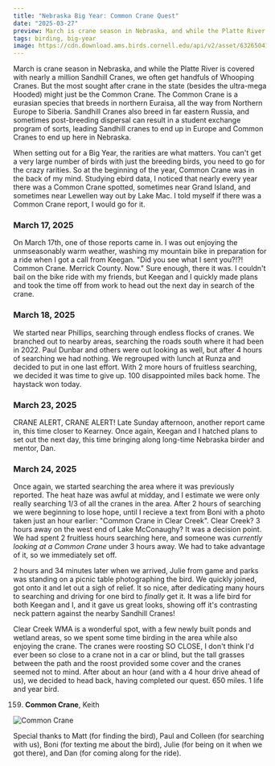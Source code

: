```yaml
---
title: "Nebraska Big Year: Common Crane Quest"
date: "2025-03-27"
preview: March is crane season in Nebraska, and while the Platte River is covered with nearly a million Sandhill Cranes, we often get handfuls of Whooping Cranes. But the most sought after crane in the state might just be the Common Crane.
tags: birding, big-year
image: https://cdn.download.ams.birds.cornell.edu/api/v2/asset/632650417/640
---
```


March is crane season in Nebraska, and while the Platte River is covered with nearly a million Sandhill Cranes, we often get handfuls of Whooping Cranes. But the most sought after crane in the state (besides the ultra-mega Hooded) might just be the Common Crane. The Common Crane is a eurasian species that breeds in northern Euraisa, all the way from Northern Europe to Siberia. Sandhill Cranes also breed in far eastern Russia, and sometimes post-breeding dispersal can result in a student exchange program of sorts, leading Sandhill cranes to end up in Europe and Common Cranes to end up here in Nebraska.

When setting out for a Big Year, the rarities are what matters. You can't get a very large number of birds with just the breeding birds, you need to go for the crazy rarities. So at the beginning of the year, Common Crane was in the back of my mind. Studying ebird data, I noticed that nearly every year there was a Common Crane spotted, sometimes near Grand Island, and sometimes near Lewellen way out by Lake Mac. I told myself if there was a Common Crane report, I would go for it.

### March 17, 2025

On March 17th, one of those reports came in. I was out enjoying the unmseasonably warm weather, washing my mountain bike in preparation for a ride when I got a call from Keegan. "Did you see what I sent you?!?! Common Crane. Merrick County. Now." Sure enough, there it was. I couldn't bail on the bike ride with my friends, but Keegan and I quickly made plans and took the time off from work to head out the next day in search of the crane.

### March 18, 2025

We started near Phillips, searching through endless flocks of cranes. We branched out to nearby areas, searching the roads south where it had been in 2022. Paul Dunbar and others were out looking as well, but after 4 hours of searching we had nothing. We regrouped with lunch at Runza and decided to put in one last effort. With 2 more hours of fruitless searching, we decided it was time to give up. 100 disappointed miles back home. The haystack won today.

### March 23, 2025

CRANE ALERT, CRANE ALERT! Late Sunday afternoon, another report came in, this time closer to Kearney. Once again, Keegan and I hatched plans to set out the next day, this time bringing along long-time Nebraska birder and mentor, Dan.

### March 24, 2025

Once again, we started searching the area where it was previously reported. The heat haze was awful at midday, and I estimate we were only really searching 1/3 of all the cranes in the area. After 2 hours of searching we were beginning to lose hope, until I recieve a text from Boni with a photo taken just an hour earlier: "Common Crane in Clear Creek". Clear Creek? 3 hours away on the west end of Lake McConaughy? It was a decision point. We had spent 2 fruitless hours searching here, and someone was _currently looking at a Common Crane_ under 3 hours away. We had to take advantage of it, so we immediately set off.

2 hours and 34 minutes later when we arrived, Julie from game and parks was standing on a picnic table photographing the bird. We quickly joined, got onto it and let out a sigh of relief. It so nice, after dedicating many hours to searching and driving for one bird to _finally_ get it. It was a life bird for both Keegan and I, and it gave us great looks, showing off it's contrasting neck pattern against the nearby Sandhill Cranes!

Clear Creek WMA is a wonderful spot, with a few newly built ponds and wetland areas, so we spent some time birding in the area while also enjoying the crane. The cranes were roosting SO CLOSE, I don't think I'd ever been so close to a crane not in a car or blind, but the tall grasses between the path and the roost provided some cover and the cranes seemed not to mind. After about an hour (and with a 4 hour drive ahead of us), we decided to head back, having completed our quest. 650 miles. 1 life and year bird.

159. **Common Crane**, Keith

![Common Crane](https://cdn.download.ams.birds.cornell.edu/api/v2/asset/632650417/640)

Special thanks to Matt (for finding the bird), Paul and Colleen (for searching with us), Boni (for texting me about the bird), Julie (for being on it when we got there), and Dan (for coming along for the ride).
